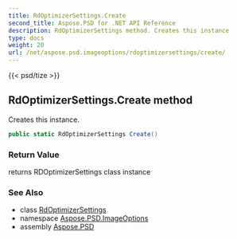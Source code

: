 ```yaml
---
title: RdOptimizerSettings.Create
second_title: Aspose.PSD for .NET API Reference
description: RdOptimizerSettings method. Creates this instance
type: docs
weight: 20
url: /net/aspose.psd.imageoptions/rdoptimizersettings/create/
---
```

{{< psd/tize >}}
## RdOptimizerSettings.Create method

Creates this instance.

```csharp
public static RdOptimizerSettings Create()
```

### Return Value

returns RDOptimizerSettings class instance

### See Also

* class [RdOptimizerSettings](../)
* namespace [Aspose.PSD.ImageOptions](../../../aspose.psd.imageoptions/)
* assembly [Aspose.PSD](../../../)


